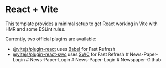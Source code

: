 # React + Vite

This template provides a minimal setup to get React working in Vite with HMR and some ESLint rules.

Currently, two official plugins are available:

- [@vitejs/plugin-react](https://github.com/vitejs/vite-plugin-react/blob/main/packages/plugin-react/README.md) uses [Babel](https://babeljs.io/) for Fast Refresh
- [@vitejs/plugin-react-swc](https://github.com/vitejs/vite-plugin-react-swc) uses [SWC](https://swc.rs/) for Fast Refresh
#   N e w s - P a p e r - L o g i n  
 #   N e w s - P a p e r - L o g i n  
 #   N e w s - P a p e r - L o g i n  
 #   N e w s p a p e r - G i t h u b  
 